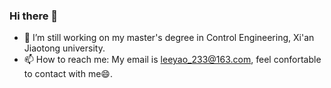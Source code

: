 ### Hi there 👋

- 🔭 I’m still working on my master's degree in Control Engineering, Xi'an Jiaotong university.
- 📫 How to reach me: My email is leeyao_233@163.com, feel confortable to contact with me😄.
<!--
**Dududu233/Dududu233** is a ✨ _special_ ✨ repository because its `README.md` (this file) appears on your GitHub profile.

Here are some ideas to get you started:

- 🔭 I’m currently working on ...
- 🌱 I’m currently learning ...
- 👯 I’m looking to collaborate on ...
- 🤔 I’m looking for help with ...
- 💬 Ask me about ...
- 📫 How to reach me: ...
- 😄 Pronouns: ...
- ⚡ Fun fact: ...
-->
